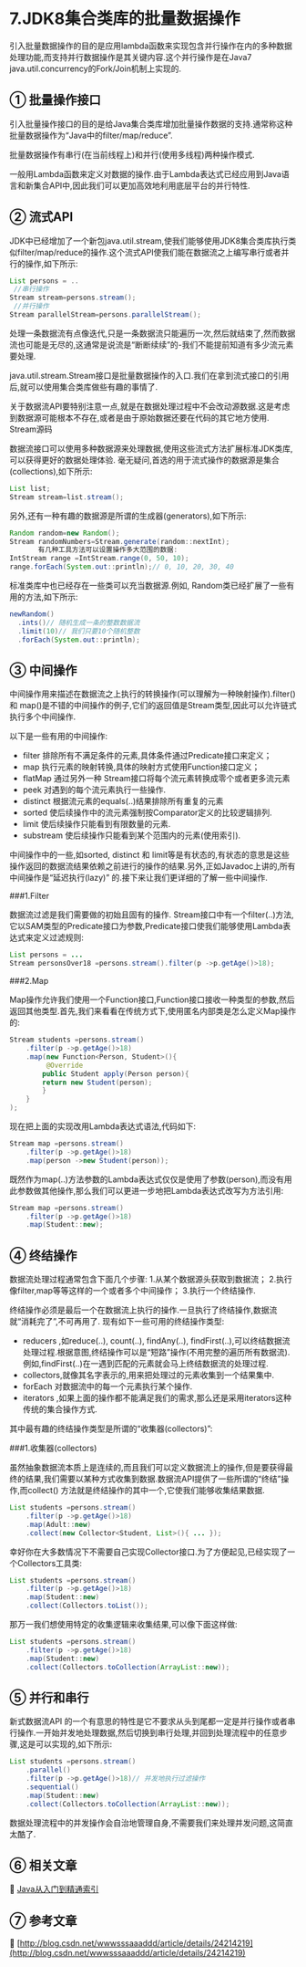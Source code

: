 7.JDK8集合类库的批量数据操作
===


<div class="jumbotron">
<p>引入批量数据操作的目的是应用lambda函数来实现包含并行操作在内的多种数据处理功能,而支持并行数据操作是其关键内容.这个并行操作是在Java7 java.util.concurrency的Fork/Join机制上实现的.</p>  
</div>


① 批量操作接口
---

引入批量操作接口的目的是给Java集合类库增加批量操作数据的支持.通常称这种批量数据操作为“Java中的filter/map/reduce”.

批量数据操作有串行(在当前线程上)和并行(使用多线程)两种操作模式.

一般用Lambda函数来定义对数据的操作.由于Lambda表达式已经应用到Java语言和新集合API中,因此我们可以更加高效地利用底层平台的并行特性.

② 流式API
---

JDK中已经增加了一个新包java.util.stream,使我们能够使用JDK8集合类库执行类似filter/map/reduce的操作.这个流式API使我们能在数据流之上编写串行或者并行的操作,如下所示:

```java
List persons = ..
 //串行操作
Stream stream=persons.stream();
 //并行操作
Stream parallelStream=persons.parallelStream();
```

处理一条数据流有点像迭代,只是一条数据流只能遍历一次,然后就结束了,然而数据流也可能是无尽的,这通常是说流是“断断续续”的-我们不能提前知道有多少流元素要处理.

java.util.stream.Stream接口是批量数据操作的入口.我们在拿到流式接口的引用后,就可以使用集合类库做些有趣的事情了.

关于数据流API要特别注意一点,就是在数据处理过程中不会改动源数据.这是考虑到数据源可能根本不存在,或者是由于原始数据还要在代码的其它地方使用.
Stream源码

数据流接口可以使用多种数据源来处理数据,使用这些流式方法扩展标准JDK类库,可以获得更好的数据处理体验.
毫无疑问,首选的用于流式操作的数据源是集合(collections),如下所示:

```java
List list;
Stream stream=list.stream();
```

另外,还有一种有趣的数据源是所谓的生成器(generators),如下所示:

```java
Random random=new Random();
Stream randomNumbers=Stream.generate(random::nextInt);
       有几种工具方法可以设置操作多大范围的数据:
IntStream range =IntStream.range(0, 50, 10);
range.forEach(System.out::println);// 0, 10, 20, 30, 40
```


标准类库中也已经存在一些类可以充当数据源.例如, Random类已经扩展了一些有用的方法,如下所示:

```java
newRandom()
  .ints()// 随机生成一条的整数数据流
  .limit(10)// 我们只要10个随机整数
  .forEach(System.out::println);
```

③ 中间操作
---


中间操作用来描述在数据流之上执行的转换操作(可以理解为一种映射操作).filter() 和 map()是不错的中间操作的例子,它们的返回值是Stream类型,因此可以允许链式执行多个中间操作.

以下是一些有用的中间操作:

* filter 排除所有不满足条件的元素,具体条件通过Predicate接口来定义；
* map 执行元素的映射转换,具体的映射方式使用Function接口定义；
* flatMap 通过另外一种 Stream接口将每个流元素转换成零个或者更多流元素
* peek  对遇到的每个流元素执行一些操作.
* distinct 根据流元素的equals(..)结果排除所有重复的元素
* sorted 使后续操作中的流元素强制按Comparator定义的比较逻辑排列.
* limit 使后续操作只能看到有限数量的元素.
* substream 使后续操作只能看到某个范围内的元素(使用索引).

中间操作中的一些,如sorted, distinct 和 limit等是有状态的,有状态的意思是这些操作返回的数据流结果依赖之前进行的操作的结果.另外,正如Javadoc上讲的,所有中间操作是“延迟执行(lazy)”
的.接下来让我们更详细的了解一些中间操作.


###1.Filter

数据流过滤是我们需要做的初始且固有的操作. Stream接口中有一个filter(..)方法,它以SAM类型的Predicate接口为参数,Predicate接口使我们能够使用Lambda表达式来定义过滤规则:

```java
List persons = ...
Stream personsOver18 =persons.stream().filter(p ->p.getAge()>18);
```


###2.Map

Map操作允许我们使用一个Function接口,Function接口接收一种类型的参数,然后返回其他类型.首先,我们来看看在传统方式下,使用匿名内部类是怎么定义Map操作的:

```java
Stream students =persons.stream()
    .filter(p ->p.getAge()>18)
    .map(new Function<Person, Student>(){
         @Override
        public Student apply(Person person){
        return new Student(person);
        }
    }
);
```

现在把上面的实现改用Lambda表达式语法,代码如下:

```java
Stream map =persons.stream()
    .filter(p ->p.getAge()>18)
    .map(person ->new Student(person));
```

既然作为map(..)方法参数的Lambda表达式仅仅是使用了参数(person),而没有用此参数做其他操作,那么我们可以更进一步地把Lambda表达式改写为方法引用:

```java
Stream map =persons.stream()
    .filter(p ->p.getAge()>18)
    .map(Student::new);
```

④ 终结操作
---

数据流处理过程通常包含下面几个步骤:
1.从某个数据源头获取到数据流；
2.执行像filter,map等等这样的一个或者多个中间操作；
3.执行一个终结操作.

终结操作必须是最后一个在数据流上执行的操作.一旦执行了终结操作,数据流就“消耗完了”,不可再用了.
现有如下一些可用的终结操作类型:


* reducers ,如reduce(..), count(..), findAny(..),  findFirst(..),可以终结数据流处理过程.根据意图,终结操作可以是“短路”操作(不用完整的遍历所有数据流).例如,findFirst(..)在一遇到匹配的元素就会马上终结数据流的处理过程.
* collectors,就像其名字表示的,用来把处理过的元素收集到一个结果集中.
* forEach 对数据流中的每一个元素执行某个操作.
* iterators ,如果上面的操作都不能满足我们的需求,那么还是采用iterators这种传统的集合操作方式.


其中最有趣的终结操作类型是所谓的“收集器(collectors)”:

###1.收集器(collectors)

虽然抽象数据流本质上是连续的,而且我们可以定义数据流上的操作,但是要获得最终的结果,我们需要以某种方式收集到数据.数据流API提供了一些所谓的“终结”操作,而collect() 方法就是终结操作的其中一个,它使我们能够收集结果数据.

```java
List students =persons.stream()
    .filter(p ->p.getAge()>18)
    .map(Adult::new)
    .collect(new Collector<Student, List>(){ ... });
```

幸好你在大多数情况下不需要自己实现Collector接口.为了方便起见,已经实现了一个Collectors工具类:

```java
List students =persons.stream()
    .filter(p ->p.getAge()>18)
    .map(Student::new)
    .collect(Collectors.toList());
```

那万一我们想使用特定的收集逻辑来收集结果,可以像下面这样做:
```java
List students =persons.stream()
    .filter(p ->p.getAge()>18)
    .map(Student::new)
    .collect(Collectors.toCollection(ArrayList::new));
```

⑤ 并行和串行
---

新式数据流API 的一个有意思的特性是它不要求从头到尾都一定是并行操作或者串行操作.一开始并发地处理数据,然后切换到串行处理,并回到处理流程中的任意步骤,这是可以实现的,如下所示:

```java
List students =persons.stream()
    .parallel()
    .filter(p ->p.getAge()>18)// 并发地执行过滤操作
    .sequential()
    .map(Student::new)
    .collect(Collectors.toCollection(ArrayList::new));
```

数据处理流程中的并发操作会自治地管理自身,不需要我们来处理并发问题,这简直太酷了.


⑥ 相关文章
---

📖 [Java从入门到精通索引](http://localhost/article/java/index.html)



⑦ 参考文章
---

📖 [http://blog.csdn.net/wwwsssaaaddd/article/details/24214219](http://blog.csdn.net/wwwsssaaaddd/article/details/24214219)
